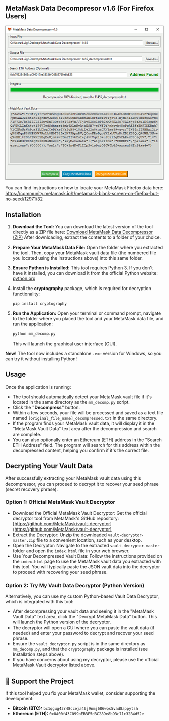 ## MetaMask Data Decompresor v1.6 (For Firefox Users)

![MetaMask Decompressor Screenshot](https://github.com/0xLuigi/metamask-data-decompresor/blob/main/images/screenshot.gif)

You can find instructions on how to locate your MetaMask Firefox data here: <br>
https://community.metamask.io/t/metamask-blank-screen-on-firefox-but-no-seed/12971/32

## Installation

1.  **Download the Tool:**
    You can download the latest version of the tool directly as a ZIP file here:
    [Download MetaMask Data Decompressor (ZIP)](https://github.com/0xLuigi/metamask-data-decompresor/archive/refs/heads/main.zip)
    After downloading, extract the contents to a folder of your choice.

2.  **Prepare Your MetaMask Data File:**
     Open the folder where you extracted the tool. Then, copy your MetaMask vault data file (the numbered file you located using the instructions above) into this same   folder.

3.  **Ensure Python is Installed:**
    This tool requires Python 3. If you don't have it installed, you can download it from the official Python website: [python.org](https://www.python.org/downloads/)

4.  Install the **cryptography** package, which is required for decryption functionality:
     ```bash
    pip install cryptography
    ```

5.  **Run the Application:**
    Open your terminal or command prompt, navigate to the folder where you placed the tool and your MetaMask data file, and run the application:
    ```bash
    python mm_decomp.py
    ```
    This will launch the graphical user interface (GUI).

**New!** The tool now includes a standalone `.exe` version for Windows, so you can try it without installing Python! 

 ## Usage

Once the application is running:

* The tool should automatically detect your MetaMask vault file if it's located in the same directory as the `mm_decomp.py` script.
* Click the **"Decompress"** button.
* Within a few seconds, your file will be processed and saved as a text file named `[original_file_name]_decompressed.txt` in the same directory.
* If the program finds your MetaMask vault data, it will display it in the "MetaMask Vault Data" text area after the decompression and search are complete.
* You can also optionally enter an Ethereum (ETH) address in the "Search ETH Address" field. The program will search for this address within the decompressed content, helping you confirm if it's the correct file.

## Decrypting Your Vault Data

After successfully extracting your MetaMask vault data using this decompressor, you can proceed to decrypt it to recover your seed phrase (secret recovery phrase).

### Option 1: Official MetaMask Vault Decryptor
- Download the Official MetaMask Vault Decryptor:
  Get the official decryptor tool from MetaMask's GitHub repository:
  [https://github.com/MetaMask/vault-decryptor](https://github.com/MetaMask/vault-decryptor)
- Extract the Decryptor: Unzip the downloaded `vault-decryptor-master.zip` file to a convenient location, such as your desktop.
- Open the Decryptor: Navigate to the extracted `vault-decryptor-master` folder and open the `index.html` file in your web browser.
- Use Your Decompressed Vault Data: Follow the instructions provided on the `index.html` page to use the MetaMask vault data you extracted with this tool. You will typically paste the JSON vault data into the decryptor to proceed with recovering your seed phrase.

### Option 2: Try My Vault Data Decryptor (Python Version)
Alternatively, you can use my custom Python-based Vault Data Decryptor, which is integrated with this tool:
- After decompressing your vault data and seeing it in the "MetaMask Vault Data" text area, click the "Decrypt MetaMask Data" button. This will launch the Python version of the decryptor.
- The decryptor will open a GUI where you can paste the vault data (if needed) and enter your password to decrypt and recover your seed phrase.
- Ensure the `vault_decryptor.py` script is in the same directory as `mm_decomp.py`, and that the `cryptography` package is installed (see Installation steps above).
- If you have concerns about using my decryptor, please use the official MetaMask Vault decryptor listed above.

 ## 💖 Support the Project

If this tool helped you fix your MetaMask wallet, consider supporting the development:

- **Bitcoin (BTC):** `bc1qgug43r48cceja46j9nmj686wps5vad8appytsh`
- **Ethereum (ETH):** `0x8A00f43C099bEB3F5d3C289e8b93c71c32B4d52e`     
